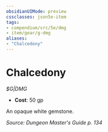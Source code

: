 ```yaml
---
obsidianUIMode: preview
cssclasses: json5e-item
tags:
- compendium/src/5e/dmg
- item/gear/g-dmg
aliases: 
- "Chalcedony"
---
```

# Chalcedony
*$G|DMG*  

- **Cost**: 50 gp

An opaque white gemstone.

*Source: Dungeon Master's Guide p. 134*
